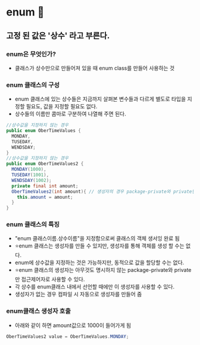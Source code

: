 # enum	:pushpin:

## 고정 된 값은 '상수' 라고 부른다.

### enum은 무엇인가?
* 클래스가 상수만으로 만들어져 있을 때 enum class를 만들어 사용하는 것

### enum 클래스의 구성
* enum 클래스에 있는 상수들은 지금까지 살펴본 변수들과 다르게 별도로 타입을 지정할 필요도, 값을 지정할 필요도 없다.
* 상수들의 이름만 콤마로 구분하여 나열해 주면 된다.
```java
//상수값을 지정하지 않는 경우
public enum OberTimeValues {
  MONDAY,
  TUSEDAY,
  WENDSDAY;
}
//상수값을 지정하지 않는 경우
public enum OberTimeValues2 {
  MONDAY(1000),
  TUSEDAY(1001),
  WENDSDAY(1002);
  private final int amount;
  OberTimeValues2(int amount){ // 생성자의 경우 package-private와 private만 접근제어자로 사용가능.
    this.amount = amount;
  }
}
```

### enum 클래스의 특징
* "enum 클래스이름.상수이름"을 지정함으로써 클래스의 객체 생서잉 완료 됨
* ⭐enum 클래스는 생성자를 만들 수 있지만, 생성자를 통해 객체를 생성 할 수는 없다.
* enum에 상수값을 지정하는 것은 가능하지만, 동적으로 값을 할당할 수는 없다.
* ⭐enum 클래스의 생성자는 아무것도 명시하지 않는 package-private와 private만 접근제어자로 사용할 수 있다.
* 각 상수를 enum클래스 내에서 선언할 때에만 이 생성자를 사용할 수 있다.
* 생성자가 없는 경우 컴파일 시 자동으로 생성자를 만들어 줌

### enum클래스 생성자 호출
* 아래와 같이 하면 amount값으로 1000이 들어가게 됨
```java
OberTimeValues2 value = OberTimeValues.MONDAY;
```

